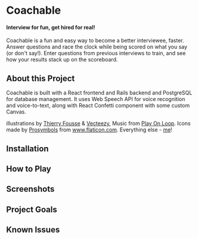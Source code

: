 <h1>Coachable</h1>
<h4>Interview for fun, get hired for real!</h4>

<p>Coachable is a fun and easy way to become a better interviewee, faster. Answer questions and race the clock while being scored on what you say (or don't say!). Enter questions from previous interviews to train, and see how your results stack up on the scoreboard.</p> 


<h2>About this Project</h2>

Coachable is built with a React frontend and Rails backend and PostgreSQL for database management. It uses Web Speech API for voice recognition and voice-to-text, along with React Confetti component with some custom Canvas. </p>
illustrations by <a href="https://dribbble.com/thierryfousse">Thierry Fousse</a> & <a href="http://www.Vecteezy.com">Vecteezy</a>, Music from <a href="http://PlayonLoop.com">Play On Loop</a>. Icons made by <a href="https://www.flaticon.com/authors/prosymbols" title="Prosymbols">Prosymbols</a> from <a href="https://www.flaticon.com/" title="Flaticon"> www.flaticon.com</a>. Everything else - [me](mailto:rosie.wilt@gmail.com)! 
      

<h2>Installation</h2>


<h2>How to Play</h2>

<h2>Screenshots</h2>


<h2>Project Goals<h2>
<h2>Known Issues</h2>
